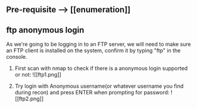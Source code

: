 ## Pre-requisite --> [[enumeration]]
## ftp anonymous login
As we're going to be logging in to an FTP server, we will need to make sure an FTP client is installed on the system, confirm it by typing "ftp" in the console.

1. First scan with nmap to check if there is a anonymous login supported or not:
   ![[ftp1.png]]

2. Try login with Anonymous username(or whatever username you find during recon) and press ENTER when prompting for password:
   ![[ftp2.png]]
   
